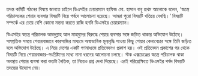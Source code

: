 তদন্ত কমিটি গঠনের বিষয়ে জানতে চাইলে ডিএসইর চেয়ারম্যান হাফিজ মো. হাসান বাবু প্রথম আলোকে বলেন, ‘স্বতন্ত্র পরিচালকের শেয়ার ব্যবসার বিষয়টি নিয়ে পর্ষদে আলোচনা হয়েছে। আমরা পুরো বিষয়টি খতিয়ে দেখছি।’ বিষয়টি সম্পর্কে এর চেয়ে বেশি কোনো মন্তব্য করতে রাজি হননি ডিএসইর চেয়ারম্যান।

ডিএসইর স্বতন্ত্র পরিচালক আবদুল্লাহ আল মাহমুদের বিরুদ্ধে শেয়ার ব্যবসার সঙ্গে জড়িত থাকার অভিযোগ উঠেছে। সাম্প্রতিক সময়ে শেয়ারবাজারে কারসাজির মাধ্যমে অস্বাভাবিক মূল্যবৃদ্ধি পাওয়া কিছু শেয়ার কেনাবেচার সঙ্গে তিনি জড়িত বলে অভিযোগ উঠেছে। এ নিয়ে দেশের একটি গণমাধ্যমে প্রতিবেদনও প্রকাশ হয়। ওই প্রতিবেদন প্রকাশের পর থেকে বিষয়টি নিয়ে শেয়ারবাজার–সংশ্লিষ্টদের মধ্যে নানা ধরনের আলোচনা চলছে। স্টক এক্সচেঞ্জের স্বতন্ত্র পরিচালক থাকা অবস্থায় শেয়ার ব্যবসা করা কতটা নৈতিক, তা নিয়েও প্রশ্ন দেখা দিয়েছে। এরই পরিপ্রেক্ষিতে ডিএসইর পর্ষদ বিষয়টি তদন্তের উদ্যোগ নেয়।
